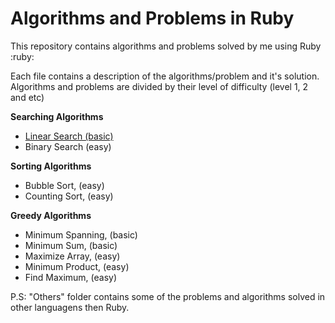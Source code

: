 # Algorithms and Problems in Ruby
This repository contains algorithms and problems solved by me using Ruby :ruby:

Each file contains a description of the algorithms/problem and it's solution. Algorithms and problems are divided by their level of difficulty (level 1, 2 and etc)

**Searching Algorithms**
- [Linear Search (basic)](https://github.com/joaogdfaero/algorithms_problems_ruby/blob/main/algorithms_level_1/linear_search.rb)
- Binary Search (easy)

**Sorting Algorithms**
- Bubble Sort, (easy)
- Counting Sort, (easy)

**Greedy Algorithms**
- Minimum Spanning, (basic)
- Minimum Sum, (basic)
- Maximize Array, (easy)
- Minimum Product, (easy)
- Find Maximum, (easy)

P.S: "Others" folder contains some of the problems and algorithms solved in other languagens then Ruby.

